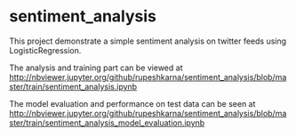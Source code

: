 # sentiment_analysis
This project demonstrate a simple sentiment analysis on twitter feeds using LogisticRegression.

The analysis and training part can be viewed at http://nbviewer.jupyter.org/github/rupeshkarna/sentiment_analysis/blob/master/train/sentiment_analysis.ipynb

The model evaluation and performance on test data can be seen at http://nbviewer.jupyter.org/github/rupeshkarna/sentiment_analysis/blob/master/train/sentiment_analysis_model_evaluation.ipynb
